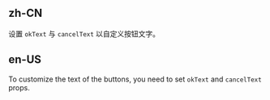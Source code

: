 ## zh-CN

设置 `okText` 与 `cancelText` 以自定义按钮文字。

## en-US

To customize the text of the buttons, you need to set `okText` and `cancelText` props.
